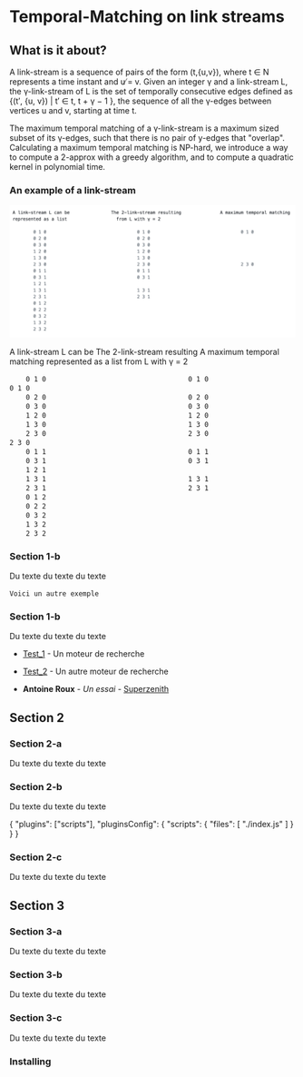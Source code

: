 # Temporal-Matching on link streams

## What is it about?

A link-stream is a sequence of pairs of the form (t,{u,v}), where t ∈ N represents a time instant and u ̸= v.
Given an integer γ and a link-stream L, the γ-link-stream of L is the set of temporally consecutive edges defined as {(t′, {u, v}) | t′ ∈  t, t + γ − 1 }, the sequence of all the γ-edges between vertices u and v, starting at time t.

The maximum temporal matching of a γ-link-stream is a maximum sized subset of its γ-edges, such that there is no pair of y-edges that "overlap".
Calculating a maximum temporal matching is NP-hard, we introduce a way to compute a 2-approx with a greedy algorithm, and to compute a quadratic kernel in polynomial time.

### An example of a link-stream


![alt image_chat_local](/simple-link-stream-example.png)

A link-stream L can be                The 2-link-stream resulting               A maximum temporal matching
represented as a list                   from L with γ = 2

        0 1 0                                   0 1 0                                   0 1 0
        0 2 0                                   0 2 0                                   
        0 3 0                                   0 3 0                                   
        1 2 0                                   1 2 0                                   
        1 3 0                                   1 3 0                                   
        2 3 0                                   2 3 0                                   2 3 0                              
        0 1 1                                   0 1 1                                   
        0 3 1                                   0 3 1                                   
        1 2 1                                                                          
        1 3 1                                   1 3 1
        2 3 1                                   2 3 1                                   
        0 1 2                                   
        0 2 2                                   
        0 3 2                                   
        1 3 2                                   
        2 3 2                        

### Section 1-b

Du texte du texte du texte

```
Voici un autre exemple
```

### Section 1-b

Du texte du texte du texte

* [Test_1](http://google.com) - Un moteur de recherche
* [Test_2](https://maven.apache.org/) - Un autre moteur de recherche

* **Antoine Roux** - *Un essai* - [Superzenith](http://superzenith.com)

## Section 2

### Section 2-a

Du texte du texte du texte

### Section 2-b

Du texte du texte du texte

{
    "plugins": ["scripts"],
    "pluginsConfig": {
        "scripts": {
            "files": [
                "./index.js"
            ]
        }
    }
}

### Section 2-c

Du texte du texte du texte

## Section 3

### Section 3-a

Du texte du texte du texte

### Section 3-b

Du texte du texte du texte

### Section 3-c

Du texte du texte du texte

### Installing

